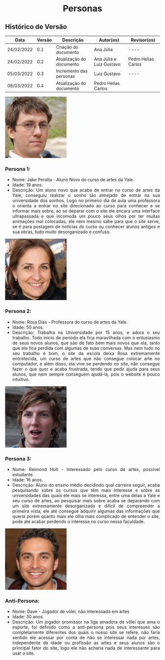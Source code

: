 # <center>Personas

## Histórico de Versão

| Data       | Versão | Descrição                | Autor(es)                | Revisor(es)         |
| ---------- | ------ | ------------------------ | ------------------------ | ------------------- |
| 24/02/2022 | 0.1    | Criação do documento     | Ana Júlia                | ----                |
| 24/02/2022 | 0.2    | Atualização do documento | Ana Júlia e Luiz Gustavo | Pedro Helias Carlos |
| 05/03/2022 | 0.3    | Incremento das personas  | Luiz Gustavo             | ----                |
| 08/03/2022 | 0.4    | Atualização do documento | Pedro Helias Carlos      |                     |

<div align="justify">

<img height='200' width='200' src="https://github.com/Interacao-Humano-Computador/2021.2-Grupo-05-Yale/blob/inicio/docs/documentos/imagens/fotos-personas/Jake.jpg?raw=true"  />

### Persona 1:

- Nome: Jake Peralta - Aluno Novo do curso de artes da Yale.
- Idade: 19 anos.
- Descrição: Um aluno novo que acaba de entrar no curso de artes da Yale, conseguiu realizar o sonho tão almejado de entrar na sua universidade dos sonhos. Logo no primeiro dia de aula uma professora o orienta a entrar no site direcionado ao curso para conhecer e se informar mais sobre, ao se deparar com o site ele encara uma interface ultrapassada e que incomoda um pouco seus olhos por ter muitas animações mal colocadas, ele nem mesmo sabe para que o site serve, se é para postagem de notícias do curso ou conhecer alunos antigos e sua obras, tudo muito desorganizado e confuso.

<img height='200' width='200' src="https://github.com/Interacao-Humano-Computador/2021.2-Grupo-05-Yale/blob/inicio/docs/documentos/imagens/fotos-personas/Rosa.jpg?raw=true"  />

### Persona 2:

- Nome: Rosa Dias - Professora do curso de artes da Yale.
- Idade: 50 anos.
- Descrição: Trabalha na Universidade por 15 anos, e adora o seu trabalho. Todo início de período ela fica maravilhada com o entusiasmo de seus novos alunos, que são de fato bem mais novos que ela, tanto que ela fica perdida com algumas de suas conversas. Mas nem tudo no seu trabalho é bom, o site da escola deixa Rosa extremamente entristecida, um curso de artes que não consegue colocar arte no computador, e além disso, ela vive se perdendo no site, não consegue fazer o que quer e acaba frustrada, tendo que pedir ajuda para seus alunos, que nem sempre conseguem ajudá-la, pois o website é pouco intuitivo.

<img height='200' width='200' src="https://github.com/Interacao-Humano-Computador/2021.2-Grupo-05-Yale/blob/inicio/docs/documentos/imagens/fotos-personas/Reimond.jpg?raw=true"  />

### Persona 3:

- Nome: Reimond Holt - Interessado pelo curso de artes, possível estudante.
- Idade: 16 anos.
- Descrição: Aluno do ensino médio decidindo qual carreira seguir, acaba pesquisando sobre os cursos que têm mais interesse e sobre as universidades das quais ele mais se interessa, entre uma delas a Yale e seu curso de artes, ao pesquisar mais sobre acaba se deparando com um site extremamente desorganizado e difícil de compreender a primeira vista, ele até consegue adquirir algumas das informações que queria porém quanto mais ele olha mais complicado de entender o site, pode até acabar perdendo o interesse no curso nessa faculdade.

<img  height='200' width='200' src="https://github.com/Interacao-Humano-Computador/2021.2-Grupo-05-Yale/blob/inicio/docs/documentos/imagens/fotos-personas/Dave.jpg?raw=true"  />

### Anti-Persona:

- Nome: Dave - Jogador de vôlei, não interessado em artes
- Idade: 30 anos.
- Descrição: Um jogador promissor na liga amadora de vôlei que ama o esporte, foi definido como a anti-persona pois seus interesses são completamente diferentes dos quais o nosso site se refere, não faria sentido ele acessar por conta de não se interessar nada por artes, independente da idade ou profissão as artes e seus alunos são o principal fator do site, logo ele não acharia nada de interessante para usar o site.
